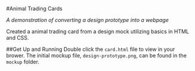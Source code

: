 #Animal Trading Cards

_A demonstration of converting a design prototype into a webpage_

Created a animal trading card from a design mock utilizing basics in HTML and CSS.


##Get Up and Running
Double click the `card.html` file to view in your brower. The initial mockup file, `design-prototype.png`, can be found in the `mockup` folder.


